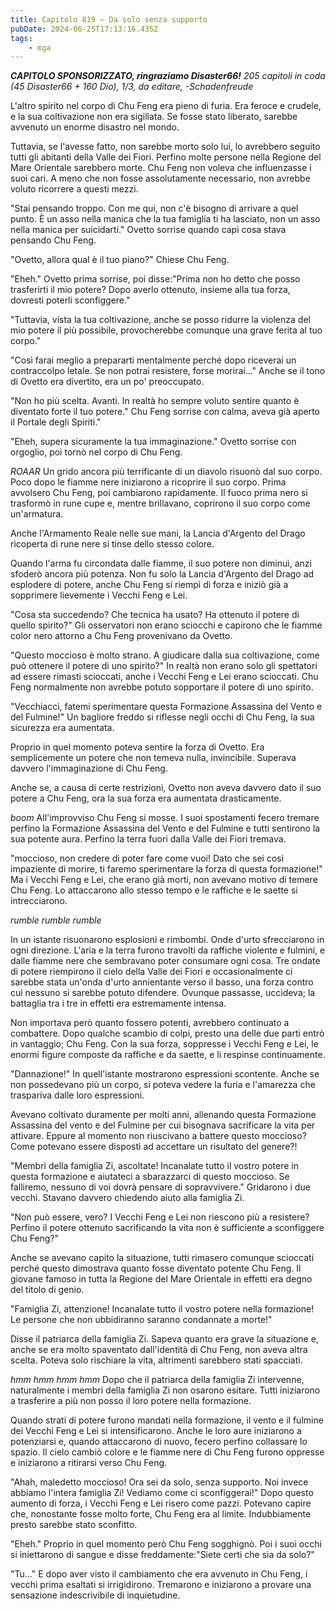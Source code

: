 ```yaml
---
title: Capitolo 819 – Da solo senza supporto
pubDate: 2024-06-25T17:13:16.435Z
tags:
    - mga
---
```



<em><strong>CAPITOLO SPONSORIZZATO, ringraziamo Disaster66!</strong>
205 capitoli in coda (45 Disaster66 + 160 Dio), 1/3,
da editare,
-Schadenfreude</em>


L'altro spirito nel corpo di Chu Feng era pieno di furia. Era feroce e crudele, e la sua coltivazione non era sigillata. Se fosse stato liberato, sarebbe avvenuto un enorme disastro nel mondo.


Tuttavia, se l'avesse fatto, non sarebbe morto solo lui, lo avrebbero seguito tutti gli abitanti della Valle dei Fiori. Perfino molte persone nella Regione del Mare Orientale sarebbero morte. Chu Feng non voleva che influenzasse i suoi cari. A meno che non fosse assolutamente necessario, non avrebbe voluto ricorrere a questi mezzi.


"Stai pensando troppo. Con me qui, non c'è bisogno di arrivare a quel punto. È un asso nella manica che la tua famiglia ti ha lasciato, non un asso nella manica per suicidarti." Ovetto sorrise quando capì cosa stava pensando Chu Feng.


"Ovetto, allora qual è il tuo piano?" Chiese Chu Feng.


"Eheh." Ovetto prima sorrise, poi disse:"Prima non ho detto che posso trasferirti il mio potere? Dopo averlo ottenuto, insieme alla tua forza, dovresti poterli sconfiggere."


"Tuttavia, vista la tua coltivazione, anche se posso ridurre la violenza del mio potere il più possibile, provocherebbe comunque una grave ferita al tuo corpo."


"Così farai meglio a prepararti mentalmente perché dopo riceverai un contraccolpo letale. Se non potrai resistere, forse morirai..." Anche se il tono di Ovetto era divertito, era un po' preoccupato.


"Non ho più scelta. Avanti. In realtà ho sempre voluto sentire quanto è diventato forte il tuo potere." Chu Feng sorrise con calma, aveva già aperto il Portale degli Spiriti."


"Eheh, supera sicuramente la tua immaginazione." Ovetto sorrise con orgoglio, poi tornò nel corpo di Chu Feng.


*ROAAR* Un grido ancora più terrificante di un diavolo risuonò dal suo corpo. Poco dopo le fiamme nere iniziarono a ricoprire il suo corpo. Prima avvolsero Chu Feng, poi cambiarono rapidamente. Il fuoco prima nero si trasformò in rune cupe e, mentre brillavano, coprirono il suo corpo come un'armatura.


Anche l'Armamento Reale nelle sue mani, la Lancia d'Argento del Drago ricoperta di rune nere si tinse dello stesso colore.


Quando l'arma fu circondata dalle fiamme, il suo potere non diminuì, anzi sfoderò ancora più potenza. Non fu solo la Lancia d'Argento del Drago ad esplodere di potere, anche Chu Feng si riempì di forza e iniziò già a sopprimere lievemente i Vecchi Feng e Lei.


"Cosa sta succedendo? Che tecnica ha usato? Ha ottenuto il potere di quello spirito?" Gli osservatori non erano sciocchi e capirono che le fiamme color nero attorno a Chu Feng provenivano da Ovetto.


"Questo moccioso è molto strano. A giudicare dalla sua coltivazione, come può ottenere il potere di uno spirito?" In realtà non erano solo gli spettatori ad essere rimasti scioccati, anche i Vecchi Feng e Lei erano scioccati. Chu Feng normalmente non avrebbe potuto sopportare il potere di uno spirito.


"Vecchiacci, fatemi sperimentare questa Formazione Assassina del Vento e del Fulmine!" Un bagliore freddo si riflesse negli occhi di Chu Feng, la sua sicurezza era aumentata.


Proprio in quel momento poteva sentire la forza di Ovetto. Era semplicemente un potere che non temeva nulla, invincibile. Superava davvero l'immaginazione di Chu Feng.


Anche se, a causa di certe restrizioni, Ovetto non aveva davvero dato il suo potere a Chu Feng, ora la sua forza era aumentata drasticamente.


*boom* All'improvviso Chu Feng si mosse. I suoi spostamenti fecero tremare perfino la Formazione Assassina del Vento e del Fulmine e tutti sentirono la sua potente aura. Perfino la terra fuori dalla Valle dei Fiori tremava.


"moccioso, non credere di poter fare come vuoi! Dato che sei così impaziente di morire, ti faremo sperimentare la forza di questa formazione!" Ma i Vecchi Feng e Lei, che erano già morti, non avevano motivo di temere Chu Feng. Lo attaccarono allo stesso tempo e le raffiche e le saette si intrecciarono.


*rumble rumble rumble*


In un istante risuonarono esplosioni e rimbombi. Onde d'urto sfrecciarono in ogni direzione. L'aria e la terra furono travolti da raffiche violente e fulmini, e dalle fiamme nere che sembravano poter consumare ogni cosa. Tre ondate di potere riempirono il cielo della Valle dei Fiori e occasionalmente ci sarebbe stata un'onda d'urto annientante verso il basso, una forza contro cui nessuno si sarebbe potuto difendere. Ovunque passasse, uccideva; la battaglia tra i tre in effetti era estremamente intensa.


Non importava però quanto fossero potenti, avrebbero continuato a combattere. Dopo qualche scambio di colpi, presto una delle due parti entrò in vantaggio; Chu Feng. Con la sua forza, soppresse i Vecchi Feng e Lei, le enormi figure composte da raffiche e da saette, e li respinse continuamente.


"Dannazione!" In quell'istante mostrarono espressioni scontente. Anche se non possedevano più un corpo, si poteva vedere la furia e l'amarezza che traspariva dalle loro espressioni.


Avevano coltivato duramente per molti anni, allenando questa Formazione Assassina del vento e del Fulmine per cui bisognava sacrificare la vita per attivare. Eppure al momento non riuscivano a battere questo moccioso? Come potevano essere disposti ad accettare un risultato del genere?!


"Membri della famiglia Zi, ascoltate! Incanalate tutto il vostro potere in questa formazione e aiutateci a sbarazzarci di questo moccioso. Se falliremo, nessuno di voi dovrà pensare di sopravvivere." Gridarono i due vecchi. Stavano davvero chiedendo aiuto alla famiglia Zi.


"Non può essere, vero? I Vecchi Feng e Lei non riescono più a resistere? Perfino il potere ottenuto sacrificando la vita non è sufficiente a sconfiggere Chu Feng?"


Anche se avevano capito la situazione, tutti rimasero comunque scioccati perché questo dimostrava quanto fosse diventato potente Chu Feng. Il giovane famoso in tutta la Regione del Mare Orientale in effetti era degno del titolo di genio.


"Famiglia Zi, attenzione! Incanalate tutto il vostro potere nella formazione! Le persone che non ubbidiranno saranno condannate a morte!"


Disse il patriarca della famiglia Zi. Sapeva quanto era grave la situazione e, anche se era molto spaventato dall'identità di Chu Feng, non aveva altra scelta. Poteva solo rischiare la vita, altrimenti sarebbero stati spacciati.


*hmm hmm hmm hmm* Dopo che il patriarca della famiglia Zi intervenne, naturalmente i membri della famiglia Zi non osarono esitare. Tutti iniziarono a trasferire a più non posso il loro potere nella formazione.


Quando strati di potere furono mandati nella formazione, il vento e il fulmine dei Vecchi Feng e Lei si intensificarono. Anche le loro aure iniziarono a potenziarsi e, quando attaccarono di nuovo, fecero perfino collassare lo spazio. Il cielo cambiò colore e le fiamme nere di Chu Feng furono oppresse e iniziarono a ritirarsi verso Chu Feng.


"Ahah, maledetto moccioso! Ora sei da solo, senza supporto. Noi invece abbiamo l'intera famiglia Zi! Vediamo come ci sconfiggerai!" Dopo questo aumento di forza, i Vecchi Feng e Lei risero come pazzi. Potevano capire che, nonostante fosse molto forte, Chu Feng era al limite. Indubbiamente presto sarebbe stato sconfitto.


"Eheh." Proprio in quel momento però Chu Feng sogghignò. Poi i suoi occhi si iniettarono di sangue e disse freddamente:"Siete certi che sia da solo?"


"Tu..." E dopo aver visto il cambiamento che era avvenuto in Chu Feng, i vecchi prima esaltati si irrigidirono. Tremarono e iniziarono a provare una sensazione indescrivibile di inquietudine.
                                


                                



